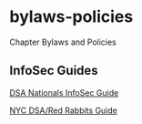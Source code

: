 # bylaws-policies
Chapter Bylaws and Policies

## InfoSec Guides
[DSA Nationals InfoSec Guide](https://www.dsausa.org/files/2017/07/DSAInformationSecurityRecommendations_June2017.pdf)


[NYC DSA/Red Rabbits Guide](https://docs.google.com/document/d/1pc3HAh6tJ8yaWKMidlPm73O33LL7knL_Y2QN8ks-1k0/edit?usp=sharing)

